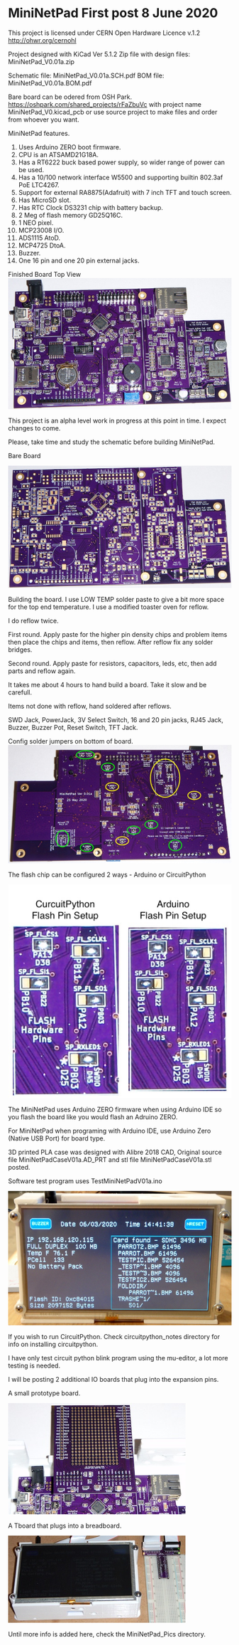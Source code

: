 # MiniNetPad  First post 8 June 2020

This project is licensed under CERN Open Hardware Licence v.1.2 http://ohwr.org/cernohl

Project designed with KiCad Ver 5.1.2
Zip file with design files: MiniNetPad_V0.01a.zip

Schematic file: MiniNetPad_V0.01a.SCH.pdf
BOM file: MiniNetPad_V0.01a.BOM.pdf

Bare board can be odered from OSH Park. https://oshpark.com/shared_projects/rFaZbuVc with project name MiniNetPad_V0.kicad_pcb or use source project to make files and order from whoever you want.

MiniNetPad features.
 1. Uses Arduino ZERO boot firmware.
 2. CPU is an ATSAMD21G18A.
 3. Has a RT6222 buck based power supply, so wider range of power can be used.
 4. Has a 10/100 network interface W5500 and supporting builtin 802.3af PoE LTC4267.
 5. Support for external RA8875(Adafruit) with 7 inch TFT and touch screen.
 6. Has MicroSD slot.
 7. Has RTC Clock DS3231 chip with battery backup.
 8. 2 Meg of flash memory GD25Q16C.
 9. 1 NEO pixel.
10. MCP23008 I/O.
11. ADS1115 AtoD.
12. MCP4725 DtoA.
13. Buzzer.
14. One 16 pin and one 20 pin external jacks.

Finished Board Top View
![alt text](https://github.com/Sd4Projects/MiniNetPad/blob/master/MiniNetPad.jpg?raw=true "finishedboard")

This project is an alpha level work in progress at this point in time. I expect changes to come.

Please, take time and study the schematic before building MiniNetPad.

Bare Board

![alt text](https://github.com/Sd4Projects/MiniNetPad/blob/master/MiniNetPad_Pics/01_board_of_top.jpg?raw=true "boardtop")

Building the board.
  I use LOW TEMP solder paste to give a bit more space for the top end temperature. I use a modified toaster oven for reflow.
  
  I do reflow twice.
  
  First round. Apply paste for the higher pin density chips and problem items then place the chips and items, then reflow.
      After reflow fix any solder bridges.
      
  Second round. Apply paste for resistors, capacitors, leds, etc, then add parts and reflow again.
    
  It takes me about 4 hours to hand build a board. Take it slow and be carefull.

Items not done with reflow, hand soldered after reflows.

  SWD Jack, PowerJack, 3V Select Switch, 16 and 20 pin jacks, RJ45 Jack, Buzzer, Buzzer Pot, Reset Switch, TFT Jack.

Config solder jumpers on bottom of board.
![alt text](https://github.com/Sd4Projects/MiniNetPad/blob/master/MiniNetPad_Pics/07_board_bottom_pads.jpg?raw=true "boardBottomjumpers")

The flash chip can be configured 2 ways - Arduino or CircuitPython

![alt text](https://github.com/Sd4Projects/MiniNetPad/blob/master/MiniNetPad_Pics/11_Flash_Config_Options.jpg?raw=true "flashConfig")

The MiniNetPad uses Arduino ZERO firmware when using Arduino IDE so you flash the board like you would flash an Adruino ZERO.

For MiniNetPad when programing with Arduino IDE, use Arduino Zero (Native USB Port) for board type.

3D printed PLA case was designed with Alibre 2018 CAD,
  Original source file MiniNetPadCaseV01a.AD_PRT and stl file MiniNetPadCaseV01a.stl posted.

Software test program uses TestMiniNetPadV01a.ino

![alt text](https://github.com/Sd4Projects/MiniNetPad/blob/master/MiniNetPad_Pics/15_arduino_testcode.jpg?raw=true "testcode")

If you wish to run CircuitPython.
  Check circuitpython_notes directory for info on installing circuitpython.
  
  I have only test circuit python blink program using the mu-editor, a lot more testing is needed.

I will be posting 2 additional IO boards that plug into the expansion pins.

  A small prototype board.

![alt text](https://github.com/Sd4Projects/MiniNetPad/blob/master/MiniNetPad_Pics/17_expansion_protoboard.jpg?raw=true "expansion_protoboard")

  A Tboard that plugs into a breadboard.
  
![alt text](https://github.com/Sd4Projects/MiniNetPad/blob/master/MiniNetPad_Pics/18_expansion_tboard.jpg?raw=true "expansion_tboard")

Until more info is added here, check the MiniNetPad_Pics directory.
